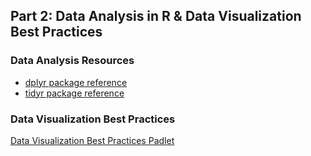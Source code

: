 ## Part 2: Data Analysis in R & Data Visualization Best Practices

### Data Analysis Resources
- [dplyr package reference](https://dplyr.tidyverse.org/)
- [tidyr package reference](https://tidyr.tidyverse.org/)

### Data Visualization Best Practices

[Data Visualization Best Practices Padlet](https://padlet.com/jaschilling/air_R)

